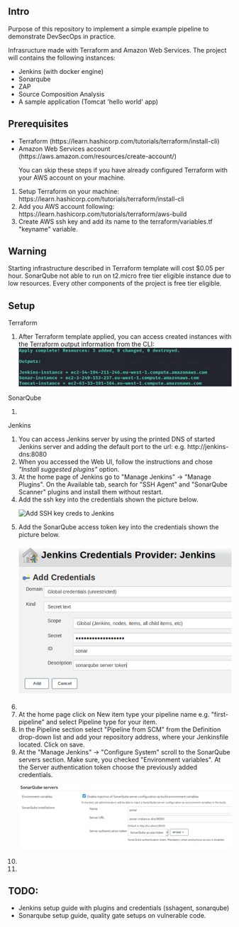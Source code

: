 <h2>Intro</h2>
<p>Purpose of this repository to implement a simple example pipeline to demonstrate DevSecOps in practice.</p>

<p>Infrasructure made with Terraform and Amazon Web Services. The project will contains the following instances:</p>
<ul>
    <li>Jenkins (with docker engine)</li>
    <li>Sonarqube</li>
    <li>ZAP</li>
    <li>Source Composition Analysis</li>
    <li>A sample application (Tomcat 'hello world' app)</li>
</ul>

<h2>Prerequisites</h2>
<ul>
    <li>Terraform (https://learn.hashicorp.com/tutorials/terraform/install-cli)</li>
    <li>Amazon Web Services account (https://aws.amazon.com/resources/create-account/)</li>
</ul>
<ol>
    <p>You can skip these steps if you have already configured Terraform with your AWS account on your machine.</p>
    <li>Setup Terraform on your machine: https://learn.hashicorp.com/tutorials/terraform/install-cli </li>
    <li>Add you AWS account following: https://learn.hashicorp.com/tutorials/terraform/aws-build</li>
    <li>Create AWS ssh key and add its name to the terraform/variables.tf "keyname" variable.
</ol>

<h2>Warning</h2>
<p>Starting infrastructure described in Terraform template will cost $0.05 per hour. SonarQube not able to run on t2.micro free tier eligible instance due to low resources. Every other components of the project is free tier eligible.</p>

<h2>Setup</h2>
<p>Terraform</p>
<ol>    
    <li>After Terraform template applied, you can access created instances with the Terraform output information from the CLI:</li>
    <img src="https://github.com/patrik93/devsecops-sample/blob/master/images/terraform-apply-output?raw=true" alt="Terraform output message">
</ol>
<p>SonarQube</p>
<ol>    
    <li></li>
</ol>
    <p>Jenkins</p>
<ol>    
    <li>You can access Jenkins server by using the printed DNS of started Jenkins server and adding the default port to the url: e.g. http://jenkins-dns:8080</li>
    <li>When you accessed the Web UI, follow the instructions and chose <i>"Install suggested plugins"</i> option.</li>
    <li>At the home page of Jenkins go to "Manage Jenkins" -> "Manage Plugins". On the Available tab, search for "SSH Agent" and "SonarQube Scanner" plugins and install them without restart.</li>
    <li>Add the ssh key into the credentials shown the picture below. <p><img src="https://github.com/patrik93/devsecops-sample/blob/master/images/add-cred-jenkins.png" alt="Add SSH key creds to Jenkins"></p></li>
    <li>Add the SonarQube access token key into the credentials shown the picture below. <p><img src="https://github.com/patrik93/devsecops-sample/blob/master/images/sonarqube-server-token.png" alt="Add SonarQube access key creds to Jenkins"></p></li>
    <li></li>
    <li>At the home page click on New item type your pipeline name e.g. "first-pipeline" and select Pipeline type for your item.</li>
    <li>In the Pipeline section select "Pipeline from SCM" from the Definition drop-down list and add your repository address, where your Jenkinsfile located. Click on save.</li>
    <li>At the "Manage Jenkins" -> "Configure System" scroll to the SonarQube servers section. Make sure, you checked "Environment variables". At the Server authentication token choose the previously added credentials. <p><img src="https://github.com/patrik93/devsecops-sample/blob/master/images/add-sonarqube-jenkins.png" alt="Add SonarQube server to Jenkins"></p></li>
    <li></li>
    <li></li>
</ol>


<h2>TODO:</h2>
<ul>
    <li>Jenkins setup guide with plugins and credentials (sshagent, sonarqube)</li>
    <li>Sonarqube setup guide, quality gate setups on vulnerable code.</li>
</ul>
